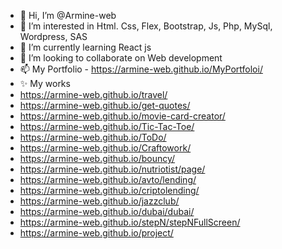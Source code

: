 - 👋 Hi, I’m @Armine-web
- 👀 I’m interested in Html. Css, Flex, Bootstrap, Js, Php, MySql, Wordpress, SAS
- 🌱 I’m currently learning React js
- 💞️ I’m looking to collaborate on Web development
- 📫 My Portfolio - https://armine-web.github.io/MyPortfoloi/
- ✨ My works
-   https://armine-web.github.io/travel/
-   https://armine-web.github.io/get-quotes/
-   https://armine-web.github.io/movie-card-creator/
-   https://armine-web.github.io/Tic-Tac-Toe/
-   https://armine-web.github.io/ToDo/
-   https://armine-web.github.io/Craftowork/
-   https://armine-web.github.io/bouncy/
-   https://armine-web.github.io/nutriotist/page/
-   https://armine-web.github.io/avto/lending/
-   https://armine-web.github.io/criptolending/
-   https://armine-web.github.io/jazzclub/
-   https://armine-web.github.io/dubai/dubai/
-   https://armine-web.github.io/stepN/stepNFullScreen/
-   https://armine-web.github.io/project/
     
     

<!---
Armine-web/Armine-web is a ✨ special ✨ repository because its `README.md` (this file) appears on your GitHub profile.
You can click the Preview link to take a look at your changes.
--->
